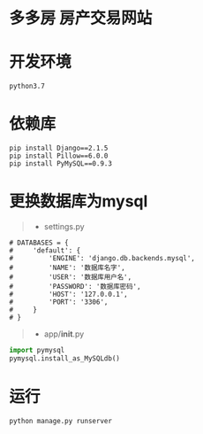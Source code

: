 # 多多房 房产交易网站
# 开发环境
    python3.7

# 依赖库
    pip install Django==2.1.5
    pip install Pillow==6.0.0
    pip install PyMySQL==0.9.3

# 更换数据库为mysql
>- settings.py
```
# DATABASES = {
#     'default': {
#         'ENGINE': 'django.db.backends.mysql',
#         'NAME': '数据库名字',
#         'USER': '数据库用户名',
#         'PASSWORD': '数据库密码',
#         'HOST': '127.0.0.1',
#         'PORT': '3306',
#     }
# }
```

>- app/__init__.py
```python
import pymysql
pymysql.install_as_MySQLdb()
```

# 运行
    python manage.py runserver